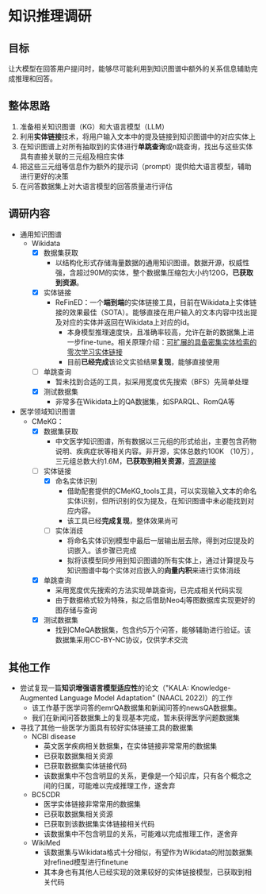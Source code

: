 # 知识推理调研

## 目标

让大模型在回答用户提问时，能够尽可能利用到知识图谱中额外的关系信息辅助完成推理和回答。

## 整体思路

1. 准备相关知识图谱（KG）和大语言模型（LLM）
2. 利用**实体链接**技术，将用户输入文本中的提及链接到知识图谱中的对应实体上
3. 在知识图谱上对所有抽取到的实体进行**单跳查询**或n跳查询，找出与这些实体具有直接关联的三元组及相应实体
4. 把这些三元组等信息作为额外的提示词（prompt）提供给大语言模型，辅助进行更好的决策
5. 在问答数据集上对大语言模型的回答质量进行评估

## 调研内容

* 通用知识图谱
  * Wikidata
    * [x] 数据集获取
      * 以结构化形式存储海量数据的通用知识图谱。数据开源，权威性强，含超过90M的实体，整个数据集压缩包大小约120G，**已获取到资源**。
    * [x] 实体链接
      * ReFinED：一个**端到端**的实体链接工具，目前在Wikidata上实体链接的效果最佳（SOTA）。能够直接在用户输入的文本内容中找出提及对应的实体并返回在Wikidata上对应的id。
        * 本身模型推理速度快，且准确率较高，允许在新的数据集上进一步fine-tune。相关原理介绍：[可扩展的具备密集实体检索的零次学习实体链接](zh-cn/可扩展的具备密集实体检索的零次学习实体链接)
        * 目前**已经完成**该论文实验结果**复现**，能够直接使用
    * [ ] 单跳查询
      * 暂未找到合适的工具，拟采用宽度优先搜索（BFS）先简单处理
    * [x] 测试数据集
      * 非常多在Wikidata上的QA数据集，如SPARQL、RomQA等
* 医学领域知识图谱
  * CMeKG：
    * [x] 数据集获取
      * 中文医学知识图谱，所有数据以三元组的形式给出，主要包含药物说明、疾病症状等相关内容。非开源，实体总数约100K （10万），三元组总数大约1.6M，**已获取到相关资源**，[资源链接](https://github.com/Artessay/Clinical-and-Diagnostic-Reasoning/tree/main/CMeKG_sample)
    * [ ] 实体链接
      * [x] 命名实体识别
        * 借助配套提供的CMeKG_tools工具，可以实现输入文本的命名实体识别，但所识别的仅为提及，在知识图谱中未必能找到对应内容。
        * 该工具已经**完成复现**，整体效果尚可
      * [ ] 实体消歧
        * 将命名实体识别模型中最后一层输出层去除，得到对应提及的词嵌入。该步骤已完成
        * 拟将该模型同步用到知识图谱的所有实体上，通过计算提及与知识图谱中每个实体对应嵌入的**向量内积**来进行实体消歧
    * [x] 单跳查询
      * 采用宽度优先搜索的方法实现单跳查询，已完成相关代码实现
      * 由于数据格式较为特殊，拟之后借助Neo4j等图数据库实现更好的图存储与查询
    * [x] 测试数据集
      * 找到CMeQA数据集，包含约5万个问答，能够辅助进行验证。该数据集采用CC-BY-NC协议，仅供学术交流

## 其他工作

* 尝试复现一篇**知识增强语言模型适应性**的论文（"KALA: Knowledge-Augmented Language Model Adaptation" (NAACL 2022)）的工作
  * 该工作基于医学问答的emrQA数据集和新闻问答的newsQA数据集。
  * 我们在新闻问答数据集上的复现基本完成，暂未获得医学问题数据集
* 寻找了其他一些医学方面具有较好实体链接工具的数据集
  * NCBI disease
    * 英文医学疾病相关数据集，在实体链接非常常用的数据集
    * 已获取数据集相关资源
    * 已获取数据集实体链接代码
    * 该数据集中不包含明显的关系，更像是一个知识库，只有各个概念之间的归属，可能难以完成推理工作，遂舍弃
  * BC5CDR
    * 医学实体链接非常常用的数据集
    * 已获取数据集相关资源
    * 已获取到该数据集实体链接相关代码
    * 该数据集中不包含明显的关系，可能难以完成推理工作，遂舍弃
  * WikiMed
    * 该数据集与Wikidata格式十分相似，有望作为Wikidata的附加数据集对refined模型进行finetune
    * 其本身也有其他人已经实现的效果较好的实体链接模型，已获取到相关代码

